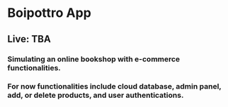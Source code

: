 # Boipottro App

## Live: TBA

### Simulating an online bookshop with e-commerce functionalities.

### For now functionalities include cloud database, admin panel, add, or delete products, and user authentications.
